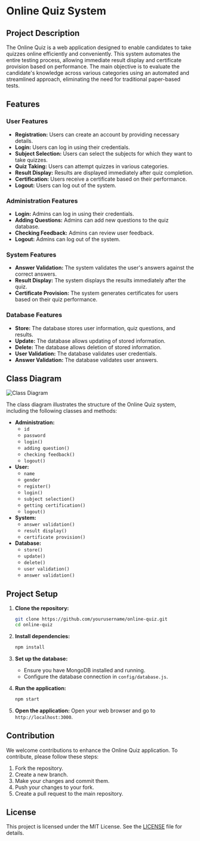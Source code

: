 # Online Quiz System

## Project Description

The Online Quiz is a web application designed to enable candidates to take quizzes online efficiently and conveniently. This system automates the entire testing process, allowing immediate result display and certificate provision based on performance. The main objective is to evaluate the candidate's knowledge across various categories using an automated and streamlined approach, eliminating the need for traditional paper-based tests.

## Features

### User Features
- **Registration:** Users can create an account by providing necessary details.
- **Login:** Users can log in using their credentials.
- **Subject Selection:** Users can select the subjects for which they want to take quizzes.
- **Quiz Taking:** Users can attempt quizzes in various categories.
- **Result Display:** Results are displayed immediately after quiz completion.
- **Certification:** Users receive a certificate based on their performance.
- **Logout:** Users can log out of the system.

### Administration Features
- **Login:** Admins can log in using their credentials.
- **Adding Questions:** Admins can add new questions to the quiz database.
- **Checking Feedback:** Admins can review user feedback.
- **Logout:** Admins can log out of the system.

### System Features
- **Answer Validation:** The system validates the user's answers against the correct answers.
- **Result Display:** The system displays the results immediately after the quiz.
- **Certificate Provision:** The system generates certificates for users based on their quiz performance.

### Database Features
- **Store:** The database stores user information, quiz questions, and results.
- **Update:** The database allows updating of stored information.
- **Delete:** The database allows deletion of stored information.
- **User Validation:** The database validates user credentials.
- **Answer Validation:** The database validates user answers.

## Class Diagram

![Class Diagram](path/to/class_diagram_image)  <!-- Update with actual path to the image -->

The class diagram illustrates the structure of the Online Quiz system, including the following classes and methods:

- **Administration:**
  - `id`
  - `password`
  - `login()`
  - `adding question()`
  - `checking feedback()`
  - `logout()`
- **User:**
  - `name`
  - `gender`
  - `register()`
  - `login()`
  - `subject selection()`
  - `getting certification()`
  - `logout()`
- **System:**
  - `answer validation()`
  - `result display()`
  - `certificate provision()`
- **Database:**
  - `store()`
  - `update()`
  - `delete()`
  - `user validation()`
  - `answer validation()`

## Project Setup

1. **Clone the repository:**
   ```bash
   git clone https://github.com/yourusername/online-quiz.git
   cd online-quiz
   ```

2. **Install dependencies:**
   ```bash
   npm install
   ```

3. **Set up the database:**
   - Ensure you have MongoDB installed and running.
   - Configure the database connection in `config/database.js`.

4. **Run the application:**
   ```bash
   npm start
   ```

5. **Open the application:**
   Open your web browser and go to `http://localhost:3000`.

## Contribution

We welcome contributions to enhance the Online Quiz application. To contribute, please follow these steps:

1. Fork the repository.
2. Create a new branch.
3. Make your changes and commit them.
4. Push your changes to your fork.
5. Create a pull request to the main repository.

## License

This project is licensed under the MIT License. See the [LICENSE](LICENSE) file for details.
